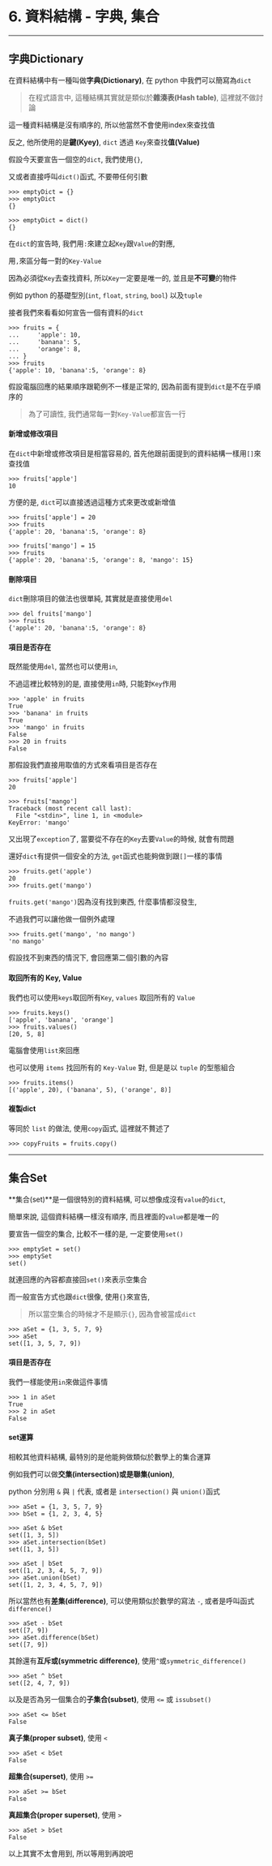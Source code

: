 # 6. 資料結構 - 字典, 集合
---

## 字典Dictionary

在資料結構中有一種叫做**字典(Dictionary)**, 在 python 中我們可以簡寫為`dict`

> 在程式語言中, 這種結構其實就是類似於**雜湊表(Hash table)**, 這裡就不做討論

這一種資料結構是沒有順序的, 所以他當然不會使用index來查找值

反之, 他所使用的是**鍵(Kyey)**, `dict` 透過 `Key`來查找**值(Value)**

假設今天要宣告一個空的`dict`, 我們使用`{}`,

又或者直接呼叫`dict()`函式, 不要帶任何引數
```
>>> emptyDict = {}
>>> emptyDict
{}

>>> emptyDict = dict()
{}
```
在`dict`的宣告時, 我們用`:`來建立起`Key`跟`Value`的對應,

用`,`來區分每一對的`Key-Value`

因為必須從`Key`去查找資料, 所以`Key`一定要是唯一的, 並且是**不可變**的物件

例如 python 的基礎型別(`int`, `float`, `string`, `bool`) 以及`tuple`

接者我們來看看如何宣告一個有資料的`dict`
```
>>> fruits = {
...     'apple': 10,
...     'banana': 5,
...     'orange': 8,
... }
>>> fruits
{'apple': 10, 'banana':5, 'orange': 8}
```

假設電腦回應的結果順序跟範例不一樣是正常的, 因為前面有提到`dict`是不在乎順序的

> 為了可讀性, 我們通常每一對`Key-Value`都宣告一行

#### 新增或修改項目

在`dict`中新增或修改項目是相當容易的, 首先他跟前面提到的資料結構一樣用`[]`來查找值
```
>>> fruits['apple']
10
```
方便的是, `dict`可以直接透過這種方式來更改或新增值
```
>>> fruits['apple'] = 20
>>> fruits
{'apple': 20, 'banana':5, 'orange': 8}

>>> fruits['mango'] = 15
>>> fruits
{'apple': 20, 'banana':5, 'orange': 8, 'mango': 15}
```

#### 刪除項目

`dict`刪除項目的做法也很單純, 其實就是直接使用`del`
```
>>> del fruits['mango']
>>> fruits
{'apple': 20, 'banana':5, 'orange': 8}
```

#### 項目是否存在

既然能使用`del`, 當然也可以使用`in`,

不過這裡比較特別的是, 直接使用`in`時, 只能對`Key`作用

```
>>> 'apple' in fruits
True
>>> 'banana' in fruits
True
>>> 'mango' in fruits
False
>>> 20 in fruits
False
```

那假設我們直接用取值的方式來看項目是否存在
```
>>> fruits['apple']
20

>>> fruits['mango']
Traceback (most recent call last):
  File "<stdin>", line 1, in <module>
KeyError: 'mango'
```

又出現了`exception`了, 當要從不存在的`Key`去要`Value`的時候, 就會有問題

還好`dict`有提供一個安全的方法, `get`函式也能夠做到跟`[]`一樣的事情

```
>>> fruits.get('apple')
20
>>> fruits.get('mango')
```

`fruits.get('mango')`因為沒有找到東西, 什麼事情都沒發生,

不過我們可以讓他做一個例外處理

```
>>> fruits.get('mango', 'no mango')
'no mango'
```
假設找不到東西的情況下, 會回應第二個引數的內容

#### 取回所有的 Key, Value

我們也可以使用`keys`取回所有`Key`, `values` 取回所有的 `Value`

```
>>> fruits.keys()
['apple', 'banana', 'orange']
>>> fruits.values()
[20, 5, 8]
```
電腦會使用`list`來回應

也可以使用 `items` 找回所有的 `Key-Value` 對, 但是是以 `tuple` 的型態組合
```
>>> fruits.items()
[('apple', 20), ('banana', 5), ('orange', 8)]
```

#### 複製dict

等同於 `list` 的做法, 使用`copy`函式, 這裡就不贅述了
```
>>> copyFruits = fruits.copy()
```

---

## 集合Set

**集合(set)**是一個很特別的資料結構, 可以想像成沒有`value`的`dict`,

簡單來說, 這個資料結構一樣沒有順序, 而且裡面的`value`都是唯一的

要宣告一個空的集合, 比較不一樣的是, 一定要使用`set()`

```
>>> emptySet = set()
>>> emptySet
set()
```
就連回應的內容都直接回`set()`來表示空集合

而一般宣告方式也跟`dict`很像, 使用`{}`來宣告, 

> 所以當空集合的時候才不是顯示`{}`, 因為會被當成`dict`

```
>>> aSet = {1, 3, 5, 7, 9}
>>> aSet
set([1, 3, 5, 7, 9])
```

#### 項目是否存在

我們一樣能使用`in`來做這件事情
```
>>> 1 in aSet
True
>>> 2 in aSet
False
```

#### set運算

相較其他資料結構, 最特別的是他能夠做類似於數學上的集合運算

例如我們可以做**交集(intersection)**或是**聯集(union)**, 

python 分別用 `&` 與 `|` 代表, 或者是 `intersection()` 與 `union()`函式

```
>>> aSet = {1, 3, 5, 7, 9}
>>> bSet = {1, 2, 3, 4, 5}

>>> aSet & bSet
set([1, 3, 5])
>>> aSet.intersection(bSet)
set([1, 3, 5])

>>> aSet | bSet
set([1, 2, 3, 4, 5, 7, 9])
>>> aSet.union(bSet)
set([1, 2, 3, 4, 5, 7, 9])

```

所以當然也有**差集(difference)**, 可以使用類似於數學的寫法 `-`, 或者是呼叫函式`difference()`
```
>>> aSet - bSet
set([7, 9])
>>> aSet.difference(bSet)
set([7, 9])
```

其餘還有**互斥或(symmetric difference)**, 使用`^`或`symmetric_difference()`
```
>>> aSet ^ bSet
set([2, 4, 7, 9])
```

以及是否為另一個集合的**子集合(subset)**, 使用 `<=` 或 `issubset()`
```
>>> aSet <= bSet
False
```

**真子集(proper subset)**, 使用 `<`
```
>>> aSet < bSet
False
```

**超集合(superset)**, 使用 `>=`
```
>>> aSet >= bSet
False
```

**真超集合(proper superset)**, 使用 `>`
```
>>> aSet > bSet
False
```

以上其實不太會用到, 所以等用到再說吧